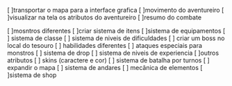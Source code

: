 [ ]transportar o mapa para a interface grafica
[ ]movimento do aventureiro
[ ]visualizar na tela os atributos do aventureiro
[ ]resumo do combate

[ ]mosntros diferentes
[ ]criar sistema de itens
[ ]sistema de equipamentos
[ ] sistema de classe
[ ] sistema de niveis de dificuldades
[ ] criar um boss no local do tesouro
[ ] habilidades diferentes
[ ] ataques especiais para monstros
[ ] sistema de drop
[ ] sistema de niveis de experiencia
[ ]outros atributos
[ ] skins (caractere e cor)
[ ] sistema de batalha por turnos
[ ] expandir o mapa
[ ] sistema de andares
[ ] mecãnica de elementos
[ ]sistema de shop